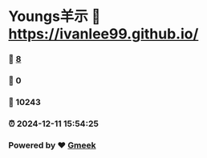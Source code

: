 # Youngs羊示 :link: https://ivanlee99.github.io/ 
### :page_facing_up: [8](https://ivanlee99.github.io//tag.html) 
### :speech_balloon: 0 
### :hibiscus: 10243 
### :alarm_clock: 2024-12-11 15:54:25 
### Powered by :heart: [Gmeek](https://github.com/Meekdai/Gmeek)
